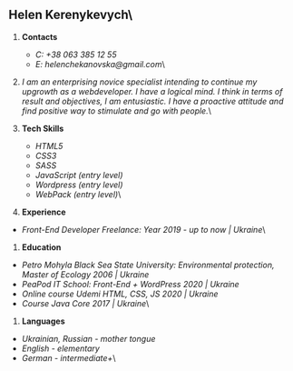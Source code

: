 ## **Helen Kerenykevych**\

1. **Contacts**

   - _C: +38 063 385 12 55_
   - _E: helenchekanovska@gmail.com_\

1. _I am an enterprising novice specialist intending to continue my upgrowth as a webdeveloper. I have a logical mind. I think in terms of result and objectives, I am entusiastic. I have a proactive attitude and find positive way to stimulate and go with people._\

1. **Tech Skills**

   - _HTML5_
   - _CSS3_
   - _SASS_
   - _JavaScript (entry level)_
   - _Wordpress (entry level)_
   - _WebPack (entry level)_\

1. **Experience**

- _Front-End Developer Freelance: Year 2019 - up to now | Ukraine_\

1. **Education**

- _Petro Mohyla Black Sea State University: Environmental protection, Master of Ecology 2006 | Ukraine_
- _PeaPod IT School: Front-End + WordPress 2020 | Ukraine_
- _Online course Udemi HTML, CSS, JS 2020 | Ukraine_
- _Course Java Core 2017 | Ukraine_\

1. **Languages**

- _Ukrainian, Russian - mother tongue_
- _English - elementary_
- _German - intermediate+_\

